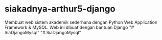 # siakadnya-arthur5-django
Membuat web sistem akademik sederhana dengan Python Web Application Framework &amp; MySQL. Web ini dibuat dengan bantuan Django 
"# SiaDjangoMysql" 
"# SiaDjangoMysql" 
